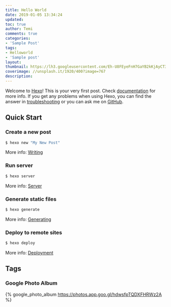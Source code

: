 ```yaml
---
title: Hello World
date: 2019-01-05 13:34:24
updated:
toc: true
author: Temi
comments: true
categories:
- 'Sample Post'
tags:
- Helloworld
- 'Sample post'
layout:
thumbnail: https://lh3.googleusercontent.com/Eh-U8FEyeFnH7GaYB2kKjAyCT30JqHV77H0qR2Kc7Knu4devpP4aGEHgDo4E2Lg--rUfYq5X5Y4vHsFYrv2676o9CBLQqpi2bzmoyZ8ASSUsYuoTDlxWJWeXbWwICL6dPr9JeSa0YOs=h400
coverimage: //unsplash.it/1920/400?image=767
description:
---
```

Welcome to [Hexo](https://hexo.io/)! This is your very first post. Check [documentation](https://hexo.io/docs/) for more info. If you get any problems when using Hexo, you can find the answer in [troubleshooting](https://hexo.io/docs/troubleshooting.html) or you can ask me on [GitHub](https://github.com/hexojs/hexo/issues).

## Quick Start

### Create a new post

``` bash
$ hexo new "My New Post"
```

More info: [Writing](https://hexo.io/docs/writing.html)

### Run server

``` bash
$ hexo server
```

More info: [Server](https://hexo.io/docs/server.html)

### Generate static files

``` bash
$ hexo generate
```

More info: [Generating](https://hexo.io/docs/generating.html)

### Deploy to remote sites

``` bash
$ hexo deploy
```

More info: [Deployment](https://hexo.io/docs/deployment.html)

## Tags

### Google Photo Album

{% google_photo_album https://photos.app.goo.gl/hdwsfpTQDXFHRWz2A %}